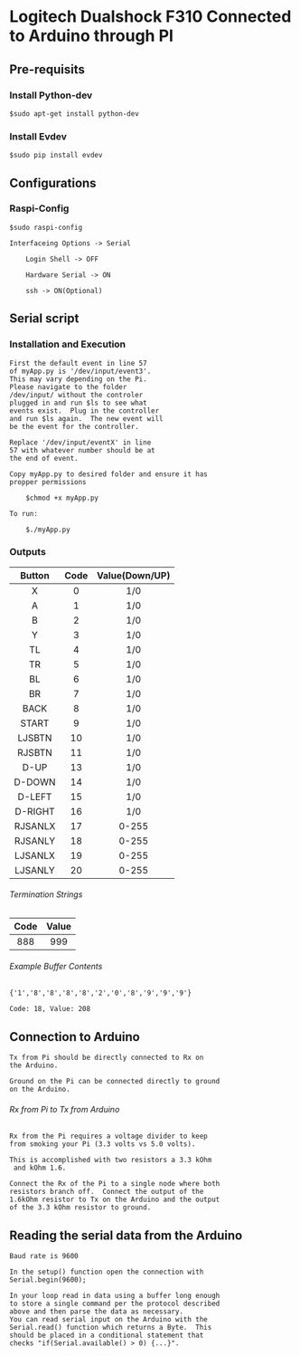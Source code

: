 # Logitech Dualshock F310 Connected to Arduino through PI

## Pre-requisits

### Install Python-dev

    $sudo apt-get install python-dev

### Install Evdev

    $sudo pip install evdev

## Configurations

### Raspi-Config

    $sudo raspi-config

    Interfaceing Options -> Serial

        Login Shell -> OFF

        Hardware Serial -> ON

        ssh -> ON(Optional)

## Serial script

### Installation and Execution

    First the default event in line 57
    of myApp.py is '/dev/input/event3'.
    This may vary depending on the Pi.
    Please navigate to the folder
    /dev/input/ without the controler
    plugged in and run $ls to see what
    events exist.  Plug in the controller
    and run $ls again.  The new event will
    be the event for the controller.

    Replace '/dev/input/eventX' in line
    57 with whatever number should be at
    the end of event.  

    Copy myApp.py to desired folder and ensure it has
    propper permissions

        $chmod +x myApp.py

    To run:

        $./myApp.py

### Outputs

  | Button | Code | Value(Down/UP) |
  |:------:|:----:|:--------------:|
  | X      | 0    | 1/0            |
  | A      | 1    | 1/0            |
  | B      | 2    | 1/0            |
  | Y      | 3    | 1/0            |
  | TL     | 4    | 1/0            |
  | TR     | 5    | 1/0            |
  | BL     | 6    | 1/0            |
  | BR     | 7    | 1/0            |
  | BACK   | 8    | 1/0            |
  | START  | 9    | 1/0            |
  | LJSBTN | 10   | 1/0            |
  | RJSBTN | 11   | 1/0            |
  | D-UP   | 13   | 1/0            |
  | D-DOWN | 14   | 1/0            |
  | D-LEFT | 15   | 1/0            |
  | D-RIGHT| 16   | 1/0            |
  | RJSANLX| 17   | 0-255          |
  | RJSANLY| 18   | 0-255          |
  | LJSANLX| 19   | 0-255          |
  | LJSANLY| 20   | 0-255          |

###### Termination Strings

  | Code | Value |
  |:----:|:-----:|
  | 888  |  999  |

###### Example Buffer Contents
    {'1','8','8','8','8','2','0','8','9','9','9'}

    Code: 18, Value: 208

## Connection to Arduino

    Tx from Pi should be directly connected to Rx on
    the Arduino.

    Ground on the Pi can be connected directly to ground
    on the Arduino.

###### Rx from Pi to Tx from Arduino

    Rx from the Pi requires a voltage divider to keep
    from smoking your Pi (3.3 volts vs 5.0 volts).

    This is accomplished with two resistors a 3.3 kOhm
     and kOhm 1.6.

    Connect the Rx of the Pi to a single node where both
    resistors branch off.  Connect the output of the
    1.6kOhm resistor to Tx on the Arduino and the output
    of the 3.3 kOhm resistor to ground.

## Reading the serial data from the Arduino

    Baud rate is 9600

    In the setup() function open the connection with
    Serial.begin(9600);

    In your loop read in data using a buffer long enough
    to store a single command per the protocol described
    above and then parse the data as necessary.
    You can read serial input on the Arduino with the
    Serial.read() function which returns a Byte.  This
    should be placed in a conditional statement that
    checks "if(Serial.available() > 0) {...}".
